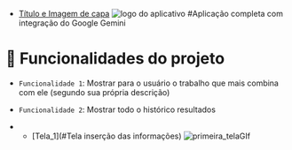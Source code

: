 * [Título e Imagem de capa](#Título-e-Imagem-de-capa)
![logo do aplicativo](https://github.com/user-attachments/assets/db85a838-0f06-41a7-9ff9-0fc778f66fd7)
#Aplicação completa com integração do Google Gemini

# :hammer: Funcionalidades do projeto

- `Funcionalidade 1`: Mostrar para o usuário o trabalho que mais combina com ele (segundo sua própria descrição)
- `Funcionalidade 2`: Mostrar todo o histórico resultados

- * [Tela_1](#Tela inserção das informações)
![primeira_telaGIf](https://github.com/user-attachments/assets/5521a707-3a95-442d-9fe9-8e90bf6eec29)
